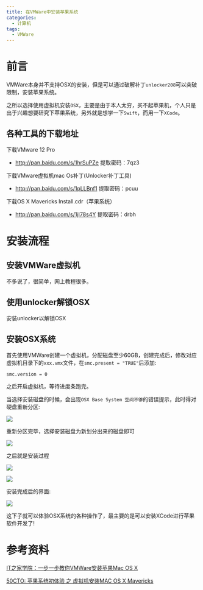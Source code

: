 ```yaml
---
title: 在VMWare中安装苹果系统
categories:
  - 计算机
tags:
  - VMWare
---
```


# 前言

VMWare本身并不支持OSX的安装，但是可以通过破解补丁`unlocker208`可以突破限制，安装苹果系统。

之所以选择使用虚拟机安装`OSX`，主要是由于本人太穷，买不起苹果机，个人只是出于兴趣想要研究下苹果系统，另外就是想学一下`Swift`，而用一下`XCode`。



## 各种工具的下载地址

下载VMware 12 Pro

- http://pan.baidu.com/s/1hrSuPZe 提取密码：7qz3

下载VMware虚拟机mac Os补丁(Unlocker补丁工具)

- http://pan.baidu.com/s/1pLLBnf1 提取密码：pcuu

下载OS X Mavericks Install.cdr（苹果系统）

- http://pan.baidu.com/s/1jI78s4Y  提取密码：drbh



# 安装流程

## 安装VMWare虚拟机

不多说了，很简单，网上教程很多。



## 使用unlocker解锁OSX

安装unlocker以解锁OSX



## 安装OSX系统

首先使用VMWare创建一个虚拟机，分配磁盘至少60GB，创建完成后，修改对应虚拟机目录下的`xxx.vmx`文件，在`smc.present = "TRUE"`后添加:

```
smc.version = 0
```

之后开启虚拟机，等待进度条跑完。

当选择安装磁盘的时候，会出现`OSX Base System 空间不够`的错误提示，此时得对硬盘重新分区:

![](http://xiaoyulive.oss-cn-beijing.aliyuncs.com/imgs/OSX01.jpg)

重新分区完毕，选择安装磁盘为新划分出来的磁盘即可

![](http://xiaoyulive.oss-cn-beijing.aliyuncs.com/imgs/OSX02.jpg)

之后就是安装过程

![](http://xiaoyulive.oss-cn-beijing.aliyuncs.com/imgs/OSX03.jpg)

![](http://xiaoyulive.oss-cn-beijing.aliyuncs.com/imgs/OSX04.jpg)

安装完成后的界面:

![](http://xiaoyulive.oss-cn-beijing.aliyuncs.com/imgs/OSX05.jpg)

这下子就可以体验OSX系统的各种操作了，最主要的是可以安装XCode进行苹果软件开发了!




# 参考资料

[IT之家学院：一步一步教你VMWare安装苹果Mac OS X](https://www.ithome.com/html/mac/312273.htm) 

[50CTO: 苹果系统初体验 之 虚拟机安装MAC OS X Mavericks](http://blog.51cto.com/zhaoyuqiang/1430686) 